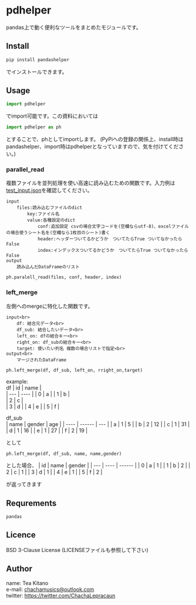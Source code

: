 # pdhelper
pandas上で動く便利なツールをまとめたモジュールです。

## Install
```sh
pip install pandashelper
```
でインストールできます。
## Usage
```python
import pdhelper
```
でimport可能です。この資料においては
```python
import pdhelper as ph
```
とすることで、phとしてimportします。
(PyPiへの登録の関係上、install時はpandashelper、import時はpdhelperとなっていますので、気を付けてください。)
### parallel_read
複数ファイルを並列処理を使い高速に読み込むための関数です。入力例は[test_input.json](test_data/parallel/test_input.json)を確認してください。<br>
```text
input
    files:読み込むファイルのdict
        key:ファイル名
        value:各種設定のdict
            conf:追加設定 csvの場合文字コードを(空欄ならutf-8)、excelファイルの場合使うシート名を(空欄なら1枚目のシート)書く
            header:ヘッダーついてるかどうか　ついてたらTrue ついてなかったらFalse
            index:インデックスついてるかどうか　ついてたらTrue ついてなかったらFalse
output
    読み込んだDataFrameのリスト
```
```python
ph.paralell_read(files, conf, header, index)
```

### left_merge
左側へのmergeに特化した関数です。<br>
```text
input<br>
    df: 結合元データ<br>
    df_sub: 結合したいデータ<br>
    left_on: dfの結合キー<br>
    right_on: df_subの結合キー<br>
    target: 使いたい列名 複数の場合リストで指定<br>
output<br>
    マージされたDataFrame
```
```python
ph.left_merge(df, df_sub, left_on, rright_on,target)
```
example:<br>
df
| id  | name |     
| --- | ---- | 
| 0   | a    |
| 1   | b    |     
| 2   | c    |     
| 3   | d    |
| 4   | e    |
| 5   | f    |

df_sub<br>
| name | gender | age | 
| ---- | ------ | --- | 
| a    | 1      | 5   | 
| b    | 2      | 12  | 
| c    | 1      | 31  | 
| d    | 1      | 16  | 
| e    | 1      | 27  | 
| f    | 2      | 19  | 

として
```python
ph.left_merge(df, df_sub, name, name,gender)
```
とした場合、
| id  | name | gender | 
| --- | ---- | ------ | 
| 0   | a    | 1      | 
| 1   | b    | 2      | 
| 2   | c    | 1      | 
| 3   | d    | 1      | 
| 4   | e    | 1      | 
| 5   | f    | 2      | 

が返ってきます
## Requrements
```python
pandas
```
## Licence
BSD 3-Clause License (LICENSEファイルも参照して下さい)
## Author
name: Tea Kitano<br>
e-mail: chachamusics@outlook.com<br>
twitter: https://twitter.com/ChachaLepracaun
